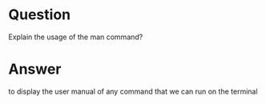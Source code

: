 # Question

Explain the usage of the man command?

# Answer

to display the user manual of any command that we can run on the terminal
